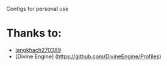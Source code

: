 Configs for personal use

# Thanks to:
* [langkhach270389](https://github.com/langkhach270389/Scripting)
* [Divine Engine] (https://github.com/DivineEngine/Profiles)
